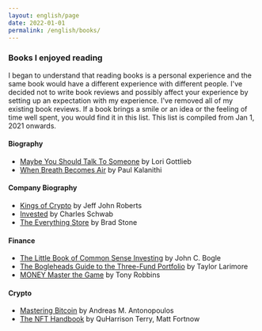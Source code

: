 ```yaml
---
layout: english/page
date: 2022-01-01
permalink: /english/books/
---
```


### Books I enjoyed reading

I began to understand that reading books is a personal experience and the same book would have a different experience with different people.
I've decided not to write book reviews and possibly affect your experience by setting up an expectation with my experience. I've removed all of my existing book reviews. If a book brings a smile or an idea or the feeling of time well spent, you would find it in this list. This list is compiled from Jan 1, 2021 onwards.

#### Biography
<ul>
  <li><a target="_blank" href="https://amzn.to/40cN4em">Maybe You Should Talk To Someone</a> by Lori Gottlieb</li>
  <li><a target="_blank" href="https://amzn.to/3C6SWxB">When Breath Becomes Air</a> by Paul Kalanithi</li>
</ul>

#### Company Biography
<ul>
  <li><a target="_blank" href="https://amzn.to/40bPLwO">Kings of Crypto</a> by Jeff John Roberts</li>
  <li><a target="_blank" href="https://amzn.to/40cFsID">Invested</a> by Charles Schwab</li>
  <li><a target="_blank" href="https://amzn.to/40tQj2a">The Everything Store</a> by Brad Stone</li>
</ul>

#### Finance
<ul>
  <li><a target="_blank" href="https://amzn.to/3PzUrYc">The Little Book of Common Sense Investing</a> by John C. Bogle</li>
  <li><a target="_blank" href="https://amzn.to/3PwzpcX">The Bogleheads Guide to the Three-Fund Portfolio</a> by Taylor Larimore</li>
  <li><a target="_blank" href="https://amzn.to/40ha1Nk">MONEY Master the Game</a> by Tony Robbins</li>
</ul>

#### Crypto
<ul>
  <li><a target="_blank" href="https://amzn.to/4aceq93">Mastering Bitcoin</a> by Andreas M. Antonopoulos</li>
  <li><a target="_blank" href="https://amzn.to/40rc5Ul">The NFT Handbook</a> by QuHarrison Terry, Matt Fortnow</li>
</ul>
